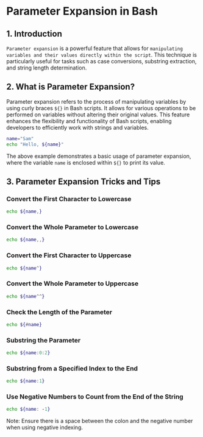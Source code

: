 # Parameter Expansion in Bash

## 1. Introduction

`Parameter expansion` is a powerful feature that allows for `manipulating variables and their values directly within the script`.
This technique is particularly useful for tasks such as case conversions, substring extraction, and string length determination.

## 2. What is Parameter Expansion?

Parameter expansion refers to the process of manipulating variables by using curly braces `${}` in Bash scripts.
It allows for various operations to be performed on variables without altering their original values.
This feature enhances the flexibility and functionality of Bash scripts, enabling developers to efficiently work with strings and variables.

```bash
name="Sam"
echo "Hello, ${name}"
```

The above example demonstrates a basic usage of parameter expansion, where the variable `name` is enclosed within `${}` to print its value.

## 3. Parameter Expansion Tricks and Tips

### Convert the First Character to Lowercase

```bash
echo ${name,}
```

### Convert the Whole Parameter to Lowercase

```bash
echo ${name,,}
```

### Convert the First Character to Uppercase

```bash
echo ${name^}
```

### Convert the Whole Parameter to Uppercase

```bash
echo ${name^^}
```

### Check the Length of the Parameter

```bash
echo ${#name}
```

### Substring the Parameter

```bash
echo ${name:0:2}
```

### Substring from a Specified Index to the End

```bash
echo ${name:1}
```

### Use Negative Numbers to Count from the End of the String

```bash
echo ${name: -1}
```

Note: Ensure there is a space between the colon and the negative number when using negative indexing.
